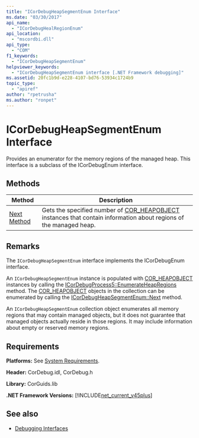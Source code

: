 ```yaml
---
title: "ICorDebugHeapSegmentEnum Interface"
ms.date: "03/30/2017"
api_name: 
  - "ICorDebugHealRegionEnum"
api_location: 
  - "mscordbi.dll"
api_type: 
  - "COM"
f1_keywords: 
  - "ICorDebugHeapSegmentEnum"
helpviewer_keywords: 
  - "ICorDebugHeapSegmentEnum interface [.NET Framework debugging]"
ms.assetid: 20fc1b9d-e228-4107-bd76-53934c1724b9
topic_type: 
  - "apiref"
author: "rpetrusha"
ms.author: "ronpet"
---
```

# ICorDebugHeapSegmentEnum Interface
Provides an enumerator for the memory regions of the managed heap. This interface is a subclass of the ICorDebugEnum interface.  
  
## Methods  
  
|Method|Description|  
|------------|-----------------|  
|[Next Method](../../../../docs/framework/unmanaged-api/debugging/icordebugheapsegmentenum-next-method.md)|Gets the specified number of [COR_HEAPOBJECT](../../../../docs/framework/unmanaged-api/debugging/cor-heapobject-structure.md) instances that contain information about regions of the managed heap.|  
  
## Remarks  
 The `ICorDebugHeapSegmentEnum` interface implements the ICorDebugEnum interface.  
  
 An `ICorDebugHeapSegmentEnum` instance is populated with [COR_HEAPOBJECT](../../../../docs/framework/unmanaged-api/debugging/cor-heapobject-structure.md) instances by calling the [ICorDebugProcess5::EnumerateHeapRegions](../../../../docs/framework/unmanaged-api/debugging/icordebugprocess5-enumerateheapregions-method.md) method. The [COR_HEAPOBJECT](../../../../docs/framework/unmanaged-api/debugging/cor-heapobject-structure.md) objects in the collection can be enumerated by calling the [ICorDebugHeapSegmentEnum::Next](../../../../docs/framework/unmanaged-api/debugging/icordebugheapsegmentenum-next-method.md) method.  
  
 An `ICorDebugHeapSegmentEnum` collection object enumerates all memory regions that may contain managed objects, but it does not guarantee that managed objects actually reside in those regions. It may include information about empty or reserved memory regions.  
  
## Requirements  
 **Platforms:** See [System Requirements](../../../../docs/framework/get-started/system-requirements.md).  
  
 **Header:** CorDebug.idl, CorDebug.h  
  
 **Library:** CorGuids.lib  
  
 **.NET Framework Versions:** [!INCLUDE[net_current_v45plus](../../../../includes/net-current-v45plus-md.md)]  
  
## See also
- [Debugging Interfaces](../../../../docs/framework/unmanaged-api/debugging/debugging-interfaces.md)
